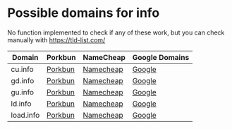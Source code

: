 # Possible domains for info

No function implemented to check if any of these work, but you can check manually with https://tld-list.com/

| Domain | Porkbun | NameCheap | Google Domains |
|---|---|---|---|
| cu.info | [Porkbun](https://porkbun.com/checkout/search?prb=e814663da1&tlds=&idnLanguage=&search=search&q=cu.info) | [Namecheap](https://www.namecheap.com/domains/registration/results/?domain=cu.info) | [Google](https://domains.google.com/registrar/search?searchTerm=cu.info) |
| gd.info | [Porkbun](https://porkbun.com/checkout/search?prb=e814663da1&tlds=&idnLanguage=&search=search&q=gd.info) | [Namecheap](https://www.namecheap.com/domains/registration/results/?domain=gd.info) | [Google](https://domains.google.com/registrar/search?searchTerm=gd.info) |
| gu.info | [Porkbun](https://porkbun.com/checkout/search?prb=e814663da1&tlds=&idnLanguage=&search=search&q=gu.info) | [Namecheap](https://www.namecheap.com/domains/registration/results/?domain=gu.info) | [Google](https://domains.google.com/registrar/search?searchTerm=gu.info) |
| ld.info | [Porkbun](https://porkbun.com/checkout/search?prb=e814663da1&tlds=&idnLanguage=&search=search&q=ld.info) | [Namecheap](https://www.namecheap.com/domains/registration/results/?domain=ld.info) | [Google](https://domains.google.com/registrar/search?searchTerm=ld.info) |
| load.info | [Porkbun](https://porkbun.com/checkout/search?prb=e814663da1&tlds=&idnLanguage=&search=search&q=load.info) | [Namecheap](https://www.namecheap.com/domains/registration/results/?domain=load.info) | [Google](https://domains.google.com/registrar/search?searchTerm=load.info) |
